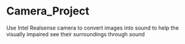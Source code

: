 # Camera_Project
Use Intel Realsense camera to convert images into sound to help the visually impaired see their surroundings through sound
